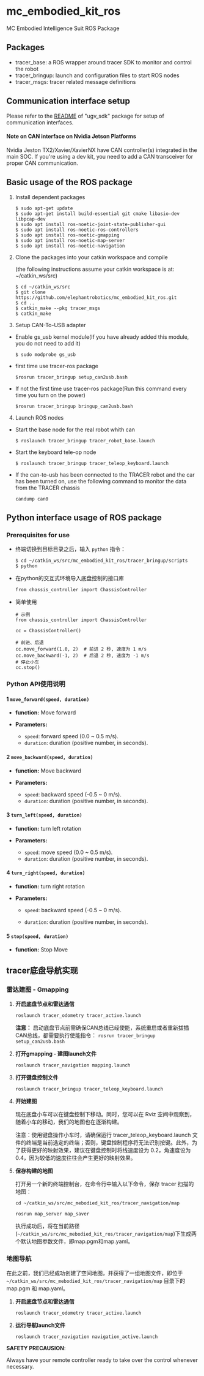 # mc_embodied_kit_ros
MC Embodied Intelligence Suit ROS Package

## Packages

* tracer_base: a ROS wrapper around tracer SDK to monitor and control the robot
* tracer_bringup: launch and configuration files to start ROS nodes
* tracer_msgs: tracer related message definitions

## Communication interface setup

Please refer to the [README](./ugv_sdk/README.md) of "ugv_sdk" package for setup of communication interfaces.

#### Note on CAN interface on Nvidia Jetson Platforms

Nvidia Jeston TX2/Xavier/XavierNX have CAN controller(s) integrated in the main SOC. If you're using a dev kit, you need to add a CAN transceiver for proper CAN communication. 

## Basic usage of the ROS package

1. Install dependent packages

    ```
    $ sudo apt-get update
    $ sudo apt-get install build-essential git cmake libasio-dev libpcap-dev
    $ sudo apt install ros-noetic-joint-state-publisher-gui
    $ sudo apt install ros-noetic-ros-controllers
    $ sudo apt install ros-noetic-gmapping
    $ sudo apt install ros-noetic-map-server
    $ sudo apt install ros-noetic-navigation
    ```
    
2. Clone the packages into your catkin workspace and compile

    (the following instructions assume your catkin workspace is at: ~/catkin_ws/src)

    ```
    $ cd ~/catkin_ws/src
    $ git clone https://github.com/elephantrobotics/mc_embodied_kit_ros.git
    $ cd ..
    $ catkin_make --pkg tracer_msgs
    $ catkin_make
    ```

3. Setup CAN-To-USB adapter
* Enable gs_usb kernel module(If you have already added this module, you do not need to add it)
    ```
    $ sudo modprobe gs_usb
    ```
* first time use tracer-ros package
    ```
    $rosrun tracer_bringup setup_can2usb.bash
    ```
* If not the first time use tracer-ros package(Run this command every time you turn on the power)
    ```
    $rosrun tracer_bringup bringup_can2usb.bash
    ```
4. Launch ROS nodes

* Start the base node for the real robot whith can

    ```
    $ roslaunch tracer_bringup tracer_robot_base.launch
    ```
* Start the keyboard tele-op node

    ```
    $ roslaunch tracer_bringup tracer_teleop_keyboard.launch
    ```

* If the can-to-usb has been connected to the TRACER robot and the car has been turned on, use the following command to monitor the data from the TRACER chassis

    ```
    candump can0
    ```

## Python interface usage of ROS package

### Prerequisites for use

* 终端切换到目标目录之后，输入 `python` 指令：

    ```
    $ cd ~/catkin_ws/src/mc_embodied_kit_ros/tracer_bringup/scripts
    $ python
    ```
* 在python的交互式环境导入底盘控制的接口库

    ```
    from chassis_controller import ChassisController
    ```
 * 简单使用
    ```
    # 示例
    from chassis_controller import ChassisController

    cc = ChassisController()

    # 前进、后退
    cc.move_forward(1.0, 2)  # 前进 2 秒, 速度为 1 m/s
    cc.move_backward(-1, 2)  # 后退 2 秒, 速度为 -1 m/s
    # 停止小车
    cc.stop()
    ```

### Python API使用说明

#### 1 `move_forward(speed, duration)`
- **function:** Move forward
  
- **Parameters:**
  - `speed`: forward speed (0.0 ~ 0.5 m/s).
  - `duration`: duration (positive number, in seconds).

#### 2 `move_backward(speed, duration)`
- **function:** Move backward
  
- **Parameters:**
  - `speed`: backward speed (-0.5 ~ 0 m/s).
  - `duration`: duration (positive number, in seconds).

#### 3 `turn_left(speed, duration)`
- **function:** turn left rotation
  
- **Parameters:**
  - `speed`: move speed (0.0 ~ 0.5 m/s).
  - `duration`: duration (positive number, in seconds).

#### 4 `turn_right(speed, duration)`
- **function:** turn right rotation
  
- **Parameters:**
  - `speed`: backward speed (-0.5 ~ 0 m/s).

  - `duration`: duration (positive number, in seconds).

#### 5 `stop(speed, duration)`
- **function:** Stop Move

## tracer底盘导航实现

### 雷达建图 - Gmapping

1. **开启底盘节点和雷达通信**

    ```
    roslaunch tracer_odometry tracer_active.launch
    ```

    **注意：** 启动底盘节点前需确保CAN总线已经使能，系统重启或者重新拔插CAN总线，都需要执行使能指令： `rosrun tracer_bringup setup_can2usb.bash`

2. **打开gmapping - 建图launch文件**

    ```
    roslaunch tracer_navigation mapping.launch
    ```

3. **打开键盘控制文件**

    ```
    roslaunch tracer_bringup tracer_teleop_keyboard.launch
    ```

4. **开始建图**

    现在底盘小车可以在键盘控制下移动。同时，您可以在 Rviz 空间中观察到，随着小车的移动，我们的地图也在逐渐构建。

    注意：使用键盘操作小车时，请确保运行 tracer_teleop_keyboard.launch 文件的终端是当前选定的终端；否则，键盘控制程序将无法识别按键。此外，为了获得更好的映射效果，建议在键盘控制时将线速度设为 0.2，角速度设为 0.4，因为较低的速度往往会产生更好的映射效果。

5. **保存构建的地图**

    打开另一个新的终端控制台，在命令行中输入以下命令，保存 tracer 扫描的地图：

    ```
    cd ~/catkin_ws/src/mc_mebodied_kit_ros/tracer_navigation/map

    rosrun map_server map_saver
    ```
    执行成功后，将在当前路径(`~/catkin_ws/src/mc_mebodied_kit_ros/tracer_navigation/map`)下生成两个默认地图参数文件，即map.pgm和map.yaml。

### 地图导航

在此之前，我们已经成功创建了空间地图，并获得了一组地图文件，即位于 `~/catkin_ws/src/mc_mebodied_kit_ros/tracer_navigation/map` 目录下的 map.pgm 和 map.yaml。

1. **开启底盘节点和雷达通信**

    ```
    roslaunch tracer_odometry tracer_active.launch
    ```

2. **运行导航launch文件**

    ```
    roslaunch tracer_navigation navigation_active.launch
    ```

**SAFETY PRECAUSION**: 

Always have your remote controller ready to take over the control whenever necessary. 
